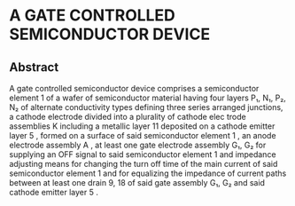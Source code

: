 # A GATE CONTROLLED SEMICONDUCTOR DEVICE

## Abstract
A gate controlled semiconductor device comprises a semiconductor element 1 of a wafer of semiconductor material having four layers P₁, N₁, P₂, N₂ of alternate conductivity types defining three series arranged junctions, a cathode electrode divided into a plurality of cathode elec trode assemblies K including a metallic layer 11 deposited on a cathode emitter layer 5 , formed on a surface of said semiconductor element 1 , an anode electrode assembly A , at least one gate electrode assembly G₁, G₂ for supplying an OFF signal to said semiconductor element 1 and impedance adjusting means for changing the turn off time of the main current of said semiconductor element 1 and for equalizing the impedance of current paths between at least one drain 9, 18 of said gate assembly G₁, G₂ and said cathode emitter layer 5 .